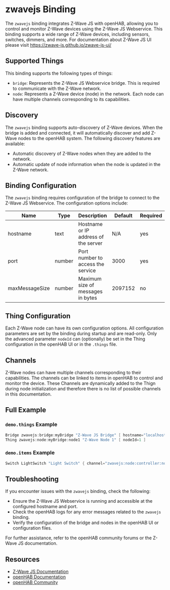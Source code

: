 # zwavejs Binding

The `zwavejs` binding integrates Z-Wave JS with openHAB, allowing you to control and monitor Z-Wave devices using the Z-Wave JS Webservice.
This binding supports a wide range of Z-Wave devices, including sensors, switches, dimmers, and more.
For documentation about Z-Wave JS UI please visit <https://zwave-js.github.io/zwave-js-ui/>

## Supported Things

This binding supports the following types of things:

- `bridge`: Represents the Z-Wave JS Webservice bridge. This is required to communicate with the Z-Wave network.
- `node`: Represents a Z-Wave device (node) in the network. Each node can have multiple channels corresponding to its capabilities.

## Discovery

The `zwavejs` binding supports auto-discovery of Z-Wave devices.
When the bridge is added and connected, it will automatically discover and add Z-Wave nodes to the openHAB system.
The following discovery features are available:

- Automatic discovery of Z-Wave nodes when they are added to the network.
- Automatic update of node information when the node is updated in the Z-Wave network.

## Binding Configuration

The `zwavejs` binding requires configuration of the bridge to connect to the Z-Wave JS Webservice.
The configuration options include:

| Name           | Type   | Description                          | Default | Required | Advanced |
|----------------|--------|--------------------------------------|---------|----------|----------|
| hostname       | text   | Hostname or IP address of the server | N/A     | yes      | no       |
| port           | number | Port number to access the service    | 3000    | yes      | no       |
| maxMessageSize | number | Maximum size of messages in bytes    | 2097152 | no       | yes      |

## Thing Configuration

Each Z-Wave node can have its own configuration options.
All configuration parameters are set by the binding during startup and are read-only.
Only the advanced parameter `nodeId` can (optionally) be set in the Thing configuration in the openHAB UI or in the `.things` file.

## Channels

Z-Wave nodes can have multiple channels corresponding to their capabilities.
The channels can be linked to items in openHAB to control and monitor the device.
These Channels are dynamically added to the Thign during node initialization and therefore there is no list of possible channels in this documentation.

## Full Example

### `demo.things` Example

```java
Bridge zwavejs:bridge:myBridge "Z-Wave JS Bridge" [ hostname="localhost", port=3000 ]
Thing zwavejs:node:myBridge:node1 "Z-Wave Node 1" [ nodeId=1 ]
```

### `demo.items` Example

```java
Switch LightSwitch "Light Switch" { channel="zwavejs:node:controller:node1:switch_binary" }
```

## Troubleshooting

If you encounter issues with the `zwavejs` binding, check the following:

- Ensure the Z-Wave JS Webservice is running and accessible at the configured hostname and port.
- Check the openHAB logs for any error messages related to the `zwavejs` binding.
- Verify the configuration of the bridge and nodes in the openHAB UI or configuration files.

For further assistance, refer to the openHAB community forums or the Z-Wave JS documentation.

## Resources

- [Z-Wave JS Documentation](https://zwave-js.github.io/node-zwave-js/)
- [openHAB Documentation](https://www.openhab.org/docs/)
- [openHAB Community](https://community.openhab.org/)
